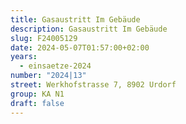 ```yaml
---
title: Gasaustritt Im Gebäude
description: Gasaustritt Im Gebäude
slug: F24005129
date: 2024-05-07T01:57:00+02:00
years:
  - einsaetze-2024
number: "2024|13"
street: Werkhofstrasse 7, 8902 Urdorf
group: KA N1
draft: false
---
```

